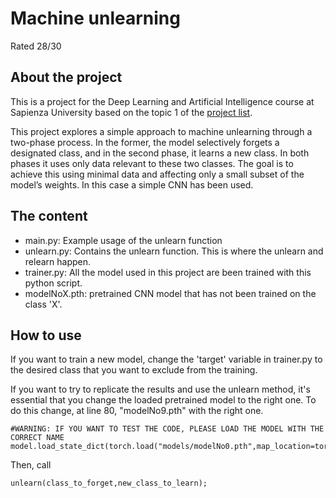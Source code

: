 # Machine unlearning
Rated 28/30
## About the project
This is a project for the Deep Learning and Artificial Intelligence course at Sapienza University based on the topic 1 of the [project list](https://raw.githubusercontent.com/erodola/DLAI-s2-2024/main/project_list.pdf).

This project explores a simple approach to machine unlearning through a two-phase process. 
In the former, the model selectively forgets a designated class, and in the second phase, it learns a new class. In both phases it uses only data relevant to these two classes. 
The goal is to achieve this using minimal data and affecting only a small subset of the model’s weights.
In this case a simple CNN has been used.

## The content

- main.py: Example usage of the unlearn function
- unlearn.py: Contains the unlearn function. This is where the unlearn and relearn happen.
- trainer.py: All the model used in this project are been trained with this python script.
- modelNoX.pth: pretrained CNN model that has not been trained on the class 'X'.

## How to use

If you want to train a new model, change the 'target' variable in trainer.py to the desired class that you want to exclude from the training.

If you want to try to replicate the results and use the unlearn method, it's essential that you change the loaded pretrained model to the right one. 
To do this change, at line 80, "modelNo9.pth" with the right one.
```
#WARNING: IF YOU WANT TO TEST THE CODE, PLEASE LOAD THE MODEL WITH THE CORRECT NAME
model.load_state_dict(torch.load("models/modelNo0.pth",map_location=torch.device(device)))
```

Then, call 
```
unlearn(class_to_forget,new_class_to_learn);
```

